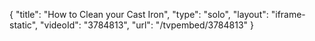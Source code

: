 {
    "title": "How to Clean your Cast Iron",
    "type": "solo",
    "layout": "iframe-static",
    "videoId": "3784813",
    "url": "\/tvpembed\/3784813"
}